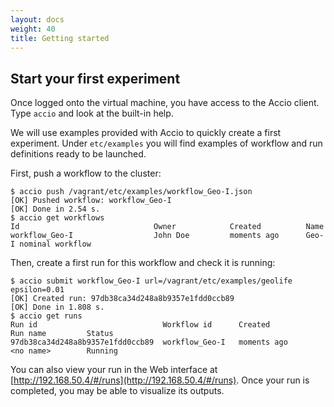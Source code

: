 ```yaml
---
layout: docs
weight: 40
title: Getting started
---
```


## Start your first experiment
Once logged onto the virtual machine, you have access to the Accio client.
Type `accio` and look at the built-in help.

We will use examples provided with Accio to quickly create a first experiment.
Under `etc/examples` you will find examples of workflow and run definitions ready to be launched.

First, push a workflow to the cluster:

```
$ accio push /vagrant/etc/examples/workflow_Geo-I.json
[OK] Pushed workflow: workflow_Geo-I
[OK] Done in 2.54 s.
$ accio get workflows
Id                              Owner            Created          Name
workflow_Geo-I                  John Doe         moments ago      Geo-I nominal workflow
```

Then, create a first run for this workflow and check it is running:

```
$ accio submit workflow_Geo-I url=/vagrant/etc/examples/geolife epsilon=0.01
[OK] Created run: 97db38ca34d248a8b9357e1fdd0ccb89
[OK] Done in 1.808 s.
$ accio get runs
Run id                            Workflow id      Created          Run name         Status
97db38ca34d248a8b9357e1fdd0ccb89  workflow_Geo-I   moments ago      <no name>        Running
```

You can also view your run in the Web interface at [http://192.168.50.4/#/runs](http://192.168.50.4/#/runs).
Once your run is completed, you may be able to visualize its outputs.
